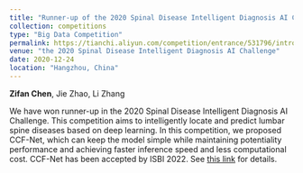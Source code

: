 ```yaml
---
title: "Runner-up of the 2020 Spinal Disease Intelligent Diagnosis AI Challenge"
collection: competitions
type: "Big Data Competition"
permalink: https://tianchi.aliyun.com/competition/entrance/531796/introduction
venue: "the 2020 Spinal Disease Intelligent Diagnosis AI Challenge"
date: 2020-12-24
location: "Hangzhou, China"
---
```


**Zifan Chen**, Jie Zhao, Li Zhang

We have won runner-up in the 2020 Spinal Disease Intelligent Diagnosis AI Challenge. This competition aims to intelligently locate and predict lumbar spine diseases based on deep learning. In this competition, we proposed CCF-Net, which can keep the model simple while maintaining potentiality performance and achieving faster inference speed and less computational cost. CCF-Net has been accepted by ISBI 2022. See [this link](https://czifan.github.io/publication/2022-03-16-ccfnet) for details.
